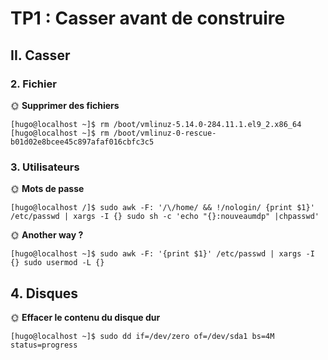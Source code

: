 # TP1 : Casser avant de construire

## II. Casser

### 2. Fichier

🌞 **Supprimer des fichiers**


    [hugo@localhost ~]$ rm /boot/vmlinuz-5.14.0-284.11.1.el9_2.x86_64
    [hugo@localhost ~]$ rm /boot/vmlinuz-0-rescue-b01d02e8bcee45c897afaf016cbfc3c5


### 3. Utilisateurs

🌞 **Mots de passe**

    [hugo@localhost /]$ sudo awk -F: '/\/home/ && !/nologin/ {print $1}' /etc/passwd | xargs -I {} sudo sh -c 'echo "{}:nouveaumdp" |chpasswd'

🌞 **Another way ?**

    [hugo@localhost ~]$ sudo awk -F: '{print $1}' /etc/passwd | xargs -I {} sudo usermod -L {}

## 4. Disques

🌞 **Effacer le contenu du disque dur**

    [hugo@localhost ~]$ sudo dd if=/dev/zero of=/dev/sda1 bs=4M status=progress
